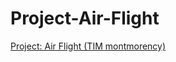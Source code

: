 # Project-Air-Flight

[Project: Air Flight (TIM montmorency)](https://tim-montmorency.com/timdoc/582-424MO/projet-app-festival-art-numerique/)
